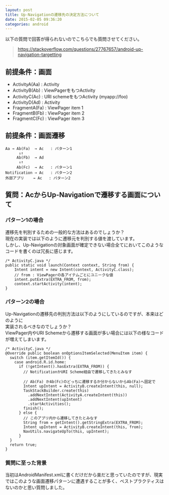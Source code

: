 ```yaml
---
layout: post
title: Up-Navigationの遷移先の決定方法について
date: 2015-02-05 09:36:20
categories: android
---
```

<p>以下の質問で回答が得られないのでこちらでも質問させてください。</p>

<blockquote>
  <p><a href="https://stackoverflow.com/questions/27767657/android-up-navigation-targetting">https://stackoverflow.com/questions/27767657/android-up-navigation-targetting</a></p>
</blockquote>

<h2>前提条件：画面</h2>

<ul>
<li>ActivityA(Aa) : Activity</li>
<li>ActivityB(Ab) : ViewPagerをもつActivity </li>
<li>ActivityC(Ac) : URI schemeをもつActivity (myapp://foo)</li>
<li>ActivityD(Ad) : Activity</li>
<li>FragmentA(Fa) : ViewPager item 1</li>
<li>FragmentB(Fb) : ViewPager item 2</li>
<li>FragmentC(Fc) : ViewPager item 3</li>
</ul>

<h2>前提条件：画面遷移</h2>

```
Aa → Ab(Fa)  → Ac   : パターン1
      ↓↑
     Ab(Fb)  → Ad
      ↓↑
     Ab(Fc)  → Ac   : パターン1
Notification → Ac   : パターン2 
外部アプリ    → Ac   : パターン2
```

<h2>質問：AcからUp-Navigationで遷移する画面について</h2>

<h3>パターン1の場合</h3>

<p>遷移先を判別するための一般的な方法はあるのでしょうか？<br>
現在の実装では以下のように遷移元を判別する値を渡しています。<br>
しかし、Up-Navigationの対象画面が確定できない場合全てにおいてこのようなコードを書くのは冗長に感じます。</p>

```
/* ActivityC.java */
public static void launch(Context context, String from) {
    Intent intent = new Intent(context, ActivityC.class);
    // from : ViewPagerの各アイテムごとにユニークな値
    intent.putExtra(EXTRA_FROM, from);
    context.startActivity(intent);
}
```

<h3>パターン2の場合</h3>

<p>Up-Navigationの遷移先の判別方法は以下のようにしているのですが、本来はどのように<br>
実装されるべきなのでしょうか？<br>
ViewPager内やURI Schemeから遷移する画面が多い場合には以下の様なコードが増えてしまいます。</p>

```
/* ActivityC.java */
@Override public boolean onOptionsItemSelected(MenuItem item) {
  switch (item.getItemId()) {
    case android.R.id.home:
      if (!getIntent().hasExtra(EXTRA_FROM)) {
        // NotificationかURI Scheme経由で遷移してきたとみなす

        // Ab(Fa) かAb(Fc)のどっちに遷移するか分からないからAb(Fa)へ固定で
        Intent upIntent = ActivityB.createIntent(this, null);
        TaskStackBuilder.create(this)
          .addNextIntent(ActivityA.createIntent(this))
          .addNextIntent(upIntent)
          .startActivities();
        finish();
      } else {
        // このアプリ内から遷移してきたとみなす
        String from = getIntent().getStringExtra(EXTRA_FROM);
        Intent upIntent = ActivityB.createIntent(this, from);
        NavUtils.navigateUpTo(this, upIntent);
      }
  }
  return true;
}
```

<h3>質問に至った背景</h3>

<p>当初はAndroidManifest.xmlに書くだけだから楽だと思っていたのですが、現実ではこのような画面遷移パターンに遭遇することが多く、ベストプラクティスはないのかと思い質問しました。</p>
